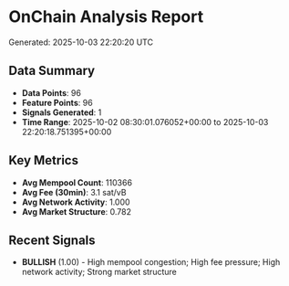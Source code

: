 # OnChain Analysis Report
Generated: 2025-10-03 22:20:20 UTC

## Data Summary
- **Data Points**: 96
- **Feature Points**: 96
- **Signals Generated**: 1
- **Time Range**: 2025-10-02 08:30:01.076052+00:00 to 2025-10-03 22:20:18.751395+00:00

## Key Metrics
- **Avg Mempool Count**: 110366
- **Avg Fee (30min)**: 3.1 sat/vB
- **Avg Network Activity**: 1.000
- **Avg Market Structure**: 0.782

## Recent Signals
- **BULLISH** (1.00) - High mempool congestion; High fee pressure; High network activity; Strong market structure
